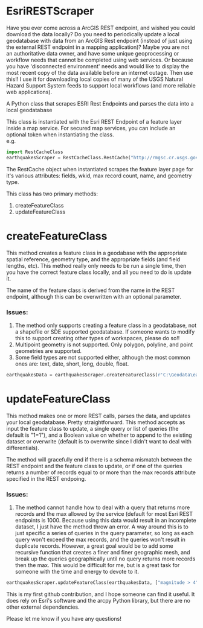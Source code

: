 EsriRESTScraper
===============

Have you ever come across a ArcGIS REST endpoint, and wished you could download the data locally?  Do you need to periodically update a local geodatabase with data from an ArcGIS Rest endpoint (instead of just using the external REST endpoint in a mapping application)?  Maybe you are not an authoritative data owner, and have some unique geoprocessing or workflow needs that cannot be completed using web services.   Or because you have 'disconnected environment' needs and would like to display the most recent copy of the data available before an internet outage.  Then use this!! I use it for downloading local copies of many of the USGS Natural Hazard Support System feeds to support local workflows (and more reliable web applications).   

A Python class that scrapes ESRI Rest Endpoints and parses the data into a local geodatabase

This class is instantiated with the Esri REST Endpoint of a feature layer inside a map service.  For secured map services, you can include an optional token when instantiating the class. 
<br> e.g. 
```python
import RestCacheClass
earthquakesScraper = RestCacheClass.RestCache("http://rmgsc.cr.usgs.gov/ArcGIS/rest/services/nhss_haz/MapServer/3")
```


The RestCache object when instantiated scrapes the feature layer page for it's various attributes: fields, wkid, max record count, name, and geometry type.

This class has two primary methods:

1. createFeatureClass
2. updateFeatureClass

createFeatureClass
==================

This method creates a feature class in a geodabase with the appropriate spatial reference, geometry type, and the appropriate fields (and field lengths, etc).  This method really only needs to be run a single time, then you have the correct feature class locally, and all you need to do is update it.

The name of the feature class is derived from the name in the REST endpoint, although this can be overwritten with an optional parameter.  

### Issues:

1.  The method only supports creating a feature class in a geodatabase, not a shapefile or SDE supported geodatabase.  If someone wants to modify this to support creating other types of workspaces, please do so!!
2.  Multipoint geometry is not supported.  Only polygon, polyline, and point geometries are supported.  
3.  Some field types are not supported either, although the most common ones are: text, date, short, long, double, float.

```python
earthquakesData = earthquakesScraper.createFeatureClass(r'C:\Geodata\earthquakes.gdb', 'earthquakes')
```

updateFeatureClass
==================

This method makes one or more REST calls, parses the data, and updates your local geodatabase.  Pretty straightforward.  This method accepts as input the feature class to update, a single query or list of queries (the default is "1=1"), and a Boolean value on whether to append to the existing dataset or overwrite (default is to overwrite since I didn't want to deal with differentials).

The method will gracefully end if there is a schema mismatch between the REST endpoint and the feature class to update, or if one of the queries returns a number of records equal to or more than the max records attribute specified in the REST endpoing.  

### Issues:

1. The method cannot handle how to deal with a query that returns more records and the max allowed by the service (default for most Esri REST endpoints is 1000.  Because using this data would result in an incomplete dataset, I just have the method throw an error.  A way around this is to just specific a series of queries in the query parameter, so long as each query won't exceed the max records, and the queries won't result in duplicate records.  However, a great goal would be to add some recursive function that creates a finer and finer geographic mesh, and break up the queries geographically until no query returns more records then the max.  This would be difficult for me, but is a great task for someone with the time and energy to devote to it.    

```python
earthquakesScraper.updateFeatureClass(earthquakesData, ["magnitude > 4"])
```

This is my first github contribution, and I hope someone can find it useful.  It does rely on Esri's software and the arcpy Python library, but there are no other external dependencies.  

Please let me know if you have any questions!



